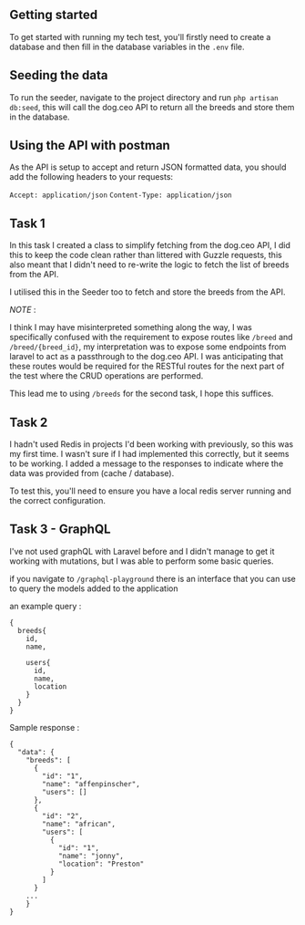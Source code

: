 

## Getting started 

To get started with running my tech test, you'll firstly need to create a database and then fill in the database variables in the `.env` file.


## Seeding the data
To run the seeder, navigate to the project directory and run `php artisan db:seed`, this will call the dog.ceo API to return all the breeds and store them in the database.


## Using the API with postman
As the API is setup to accept and return JSON formatted data, you should add the following headers to your requests:

`Accept: application/json`
`Content-Type: application/json`

## Task 1 
In this task I created a class to simplify fetching from the dog.ceo API, I did this to keep the code clean rather than littered with Guzzle requests, this also meant that I didn't need to re-write the logic to fetch the list of breeds from the API. 

I utilised this in the Seeder too to fetch and store the breeds from the API. 

*NOTE* :

 I think I may have misinterpreted something along the way, I was specifically confused with the requirement to expose routes like `/breed` and `/breed/{breed_id}`, my interpretation was to expose some endpoints from laravel to act as a passthrough to the dog.ceo API.  I was anticipating that these routes would be required for the RESTful routes for the next part of the test where the CRUD operations are performed.

This lead me to using `/breeds` for the second task, I hope this suffices.

## Task 2

I hadn't used Redis in projects I'd been working with previously, so this was my first time. I wasn't sure if I had implemented this correctly, but it seems to be working. I added a message to the responses to indicate where the data was provided from (cache / database).

To test this, you'll need to ensure you have a local redis server running and the correct configuration.

## Task 3 - GraphQL 

I've not used graphQL with Laravel before and I didn't manage to get it working with mutations, but I was able to perform some basic queries.

if you navigate to `/graphql-playground` there is an interface that you can use to query the models added to the application

an example query : 

```
{
  breeds{
    id,
    name,
    
    users{
      id,
      name,
      location
    }
  }
}
```


Sample response : 

```
{
  "data": {
    "breeds": [
      {
        "id": "1",
        "name": "affenpinscher",
        "users": []
      },
      {
        "id": "2",
        "name": "african",
        "users": [
          {
            "id": "1",
            "name": "jonny",
            "location": "Preston"
          }
        ]
      }
    ...
    }
}
```










